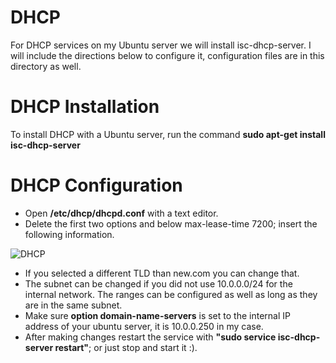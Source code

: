 # DHCP
For DHCP services on my Ubuntu server we will install isc-dhcp-server. I will include the directions below to configure it, configuration files are in this directory as well.

# DHCP Installation
To install DHCP with a Ubuntu server, run the command **sudo apt-get install isc-dhcp-server** 

# DHCP Configuration
- Open **/etc/dhcp/dhcpd.conf** with a text editor.
- Delete the first two options and below max-lease-time 7200; insert the following information.

![DHCP](https://user-images.githubusercontent.com/73307402/97217758-81863b80-17a6-11eb-9af8-9c6678a4c8c3.PNG)
- If you selected a different TLD than new.com you can change that. 
- The subnet can be changed if you did not use 10.0.0.0/24 for the internal network. The ranges can be configured as well as long as they are in the same subnet.
- Make sure **option domain-name-servers** is set to the internal IP address of your ubuntu server, it is 10.0.0.250 in my case.
- After making changes restart the service with **"sudo service isc-dhcp-server restart"**; or just stop and start it :). 
